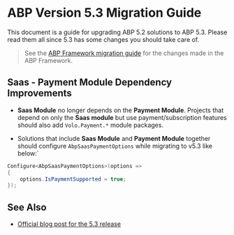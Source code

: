 # ABP Version 5.3 Migration Guide

This document is a guide for upgrading ABP 5.2 solutions to ABP 5.3. Please read them all since 5.3 has some changes you should take care of.

> See the [ABP Framework migration guide](https://docs.abp.io/en/abp/5.3/Migration-Guides/Abp-5_3) for the changes made in the ABP Framework.

## Saas - Payment Module Dependency Improvements

* **Saas Module** no longer depends on the **Payment Module**. Projects that depend on only the **Saas module** but use payment/subscription features should also add `Volo.Payment.*` module packages.

* Solutions that include **Saas Module** and **Payment Module** together should configure `AbpSaasPaymentOptions` while migrating to v5.3 like below:`

```csharp
Configure<AbpSaasPaymentOptions>(options =>
{
    options.IsPaymentSupported = true;
});
```

## See Also

* [Official blog post for the 5.3 release](https://blog.abp.io/abp/ABP.IO-Platform-5.3-RC-Has-Been-Published)
